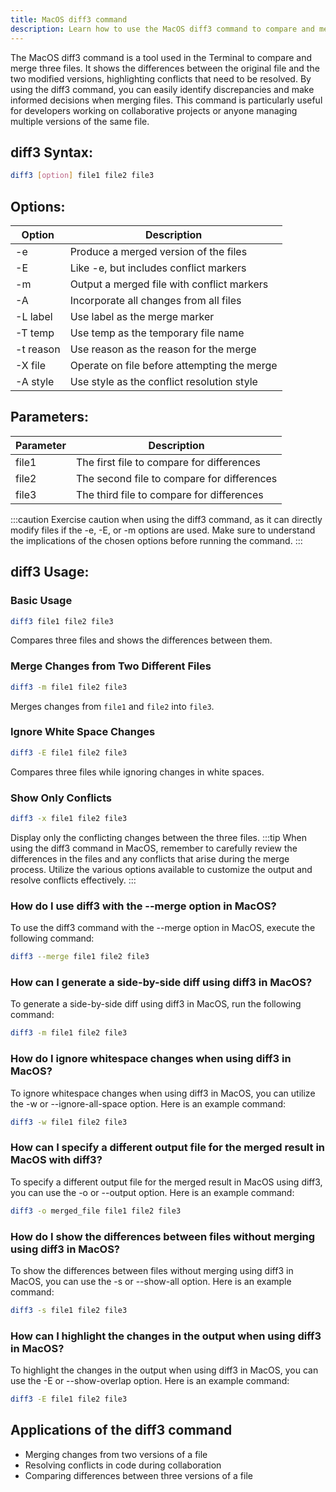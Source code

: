 ```yaml
---
title: MacOS diff3 command
description: Learn how to use the MacOS diff3 command to compare and merge three files efficiently. 
---
```


The MacOS diff3 command is a tool used in the Terminal to compare and merge three files. It shows the differences between the original file and the two modified versions, highlighting conflicts that need to be resolved. By using the diff3 command, you can easily identify discrepancies and make informed decisions when merging files. This command is particularly useful for developers working on collaborative projects or anyone managing multiple versions of the same file.

## diff3 Syntax:
```bash
diff3 [option] file1 file2 file3
```

## Options:
| Option         | Description                          |
|----------------|--------------------------------------|
| -e             | Produce a merged version of the files|
| -E             | Like -e, but includes conflict markers |
| -m             | Output a merged file with conflict markers |
| -A             | Incorporate all changes from all files |
| -L label       | Use label as the merge marker |
| -T temp        | Use temp as the temporary file name |
| -t reason      | Use reason as the reason for the merge |
| -X file        | Operate on file before attempting the merge |
| -A style       | Use style as the conflict resolution style |

## Parameters:
| Parameter      | Description                                  |
|----------------|----------------------------------------------|
| file1          | The first file to compare for differences   |
| file2          | The second file to compare for differences  |
| file3          | The third file to compare for differences   |

:::caution
Exercise caution when using the diff3 command, as it can directly modify files if the -e, -E, or -m options are used. Make sure to understand the implications of the chosen options before running the command.
:::

## diff3 Usage:
### Basic Usage
```bash
diff3 file1 file2 file3
```
Compares three files and shows the differences between them.

### Merge Changes from Two Different Files
```bash
diff3 -m file1 file2 file3
```
Merges changes from `file1` and `file2` into `file3`.

### Ignore White Space Changes
```bash
diff3 -E file1 file2 file3
```
Compares three files while ignoring changes in white spaces.

### Show Only Conflicts
```bash
diff3 -x file1 file2 file3
```
Display only the conflicting changes between the three files.
:::tip
When using the diff3 command in MacOS, remember to carefully review the differences in the files and any conflicts that arise during the merge process. Utilize the various options available to customize the output and resolve conflicts effectively.
:::

### How do I use diff3 with the --merge option in MacOS?
To use the diff3 command with the --merge option in MacOS, execute the following command:
```bash
diff3 --merge file1 file2 file3
```

### How can I generate a side-by-side diff using diff3 in MacOS?
To generate a side-by-side diff using diff3 in MacOS, run the following command:
```bash
diff3 -m file1 file2 file3
```

### How do I ignore whitespace changes when using diff3 in MacOS?
To ignore whitespace changes when using diff3 in MacOS, you can utilize the -w or --ignore-all-space option. Here is an example command:
```bash
diff3 -w file1 file2 file3
```

### How can I specify a different output file for the merged result in MacOS with diff3?
To specify a different output file for the merged result in MacOS using diff3, you can use the -o or --output option. Here is an example command:
```bash
diff3 -o merged_file file1 file2 file3
```

### How do I show the differences between files without merging using diff3 in MacOS?
To show the differences between files without merging using diff3 in MacOS, you can use the -s or --show-all option. Here is an example command:
```bash
diff3 -s file1 file2 file3
```

### How can I highlight the changes in the output when using diff3 in MacOS?
To highlight the changes in the output when using diff3 in MacOS, you can use the -E or --show-overlap option. Here is an example command:
```bash
diff3 -E file1 file2 file3
```

## Applications of the diff3 command

- Merging changes from two versions of a file
- Resolving conflicts in code during collaboration
- Comparing differences between three versions of a file